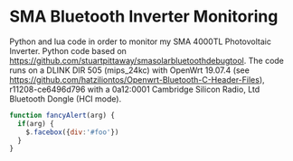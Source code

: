 # SMA Bluetooth Inverter Monitoring
Python and lua code in order to monitor my SMA 4000TL Photovoltaic Inverter. Python code based on https://github.com/stuartpittaway/smasolarbluetoothdebugtool. The code runs on a DLINK DIR 505 (mips_24kc) with OpenWrt 19.07.4 (see https://github.com/hatziliontos/Openwrt-Bluetooth-C-Header-Files), r11208-ce6496d796 with a 0a12:0001 Cambridge Silicon Radio, Ltd Bluetooth Dongle (HCI mode). 
```javascript
function fancyAlert(arg) {
  if(arg) {
    $.facebox({div:'#foo'})
  }
}
```
